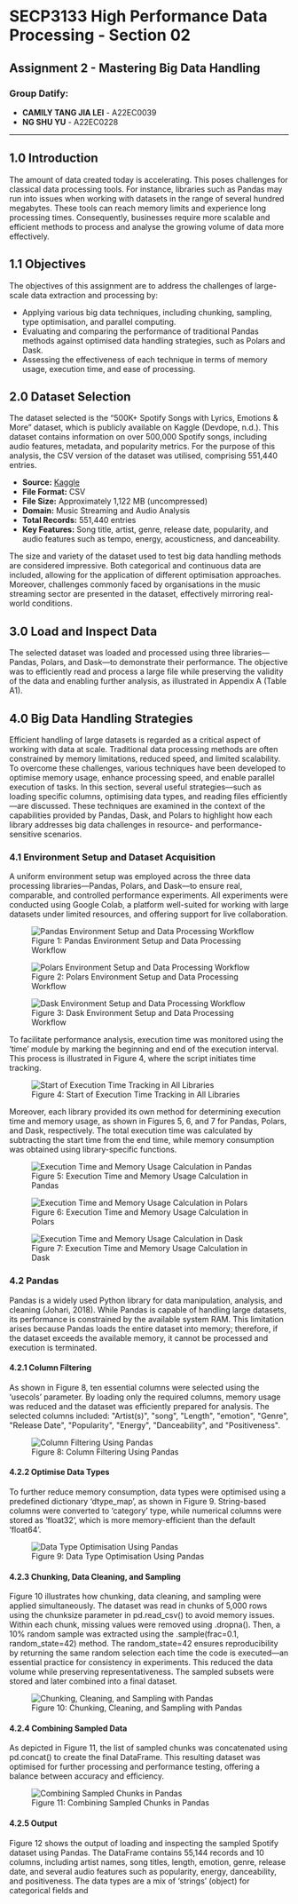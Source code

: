<h1>SECP3133 High Performance Data Processing - Section 02</h1>

<h2>Assignment 2 - Mastering Big Data Handling</h2>

<h3>Group Datify:</h3>
<ul>
<li><strong>CAMILY TANG JIA LEI</strong> - A22EC0039</li>
<li><strong>NG SHU YU</strong> - A22EC0228</li>
</ul>

<hr>

<h2>1.0 Introduction</h2>
<p>
  The amount of data created today is accelerating. This poses challenges for classical data processing tools. For instance, libraries such as Pandas may run into issues when working with datasets in the range of several hundred megabytes. These tools can reach memory limits and experience long processing times. Consequently, businesses require more scalable and efficient methods to process and analyse the growing volume of data more effectively.
</p>

<h2>1.1 Objectives</h2>
<p>
  The objectives of this assignment are to address the challenges of large-scale data extraction and processing by:
</p>
<ul>
  <li>Applying various big data techniques, including chunking, sampling, type optimisation, and parallel computing.</li>
  <li>Evaluating and comparing the performance of traditional Pandas methods against optimised data handling strategies, such as Polars and Dask.</li>
  <li>Assessing the effectiveness of each technique in terms of memory usage, execution time, and ease of processing.</li>
</ul>

<h2>2.0 Dataset Selection</h2>
<p>
  The dataset selected is the “500K+ Spotify Songs with Lyrics, Emotions & More” dataset, which is publicly available on Kaggle (Devdope, n.d.). This dataset contains information on over 500,000 Spotify songs, including audio features, metadata, and popularity metrics. For the purpose of this analysis, the CSV version of the dataset was utilised, comprising 551,440 entries.
</p>
<ul>
  <li><strong>Source:</strong> <a href="https://www.kaggle.com/datasets/devdope/900k-spotify/data">Kaggle</a></li>
  <li><strong>File Format:</strong> CSV</li>
  <li><strong>File Size:</strong> Approximately 1,122 MB (uncompressed)</li>
  <li><strong>Domain:</strong> Music Streaming and Audio Analysis</li>
  <li><strong>Total Records:</strong> 551,440 entries</li>
  <li><strong>Key Features:</strong> Song title, artist, genre, release date, popularity, and audio features such as tempo, energy, acousticness, and danceability.</li>
</ul>
<p>
  The size and variety of the dataset used to test big data handling methods are considered impressive. Both categorical and continuous data are included, allowing for the application of different optimisation approaches. Moreover, challenges commonly faced by organisations in the music streaming sector are presented in the dataset, effectively mirroring real-world conditions.
</p>

<h2>3.0 Load and Inspect Data</h2>
<p>
  The selected dataset was loaded and processed using three libraries—Pandas, Polars, and Dask—to demonstrate their performance. The objective was to efficiently read and process a large file while preserving the validity of the data and enabling further analysis, as illustrated in Appendix A (Table A1).
</p>

<h2>4.0 Big Data Handling Strategies</h2>
<p>
  Efficient handling of large datasets is regarded as a critical aspect of working with data at scale. Traditional data processing methods are often constrained by memory limitations, reduced speed, and limited scalability. To overcome these challenges, various techniques have been developed to optimise memory usage, enhance processing speed, and enable parallel execution of tasks. In this section, several useful strategies—such as loading specific columns, optimising data types, and reading files efficiently—are discussed. These techniques are examined in the context of the capabilities provided by Pandas, Dask, and Polars to highlight how each library addresses big data challenges in resource- and performance-sensitive scenarios.
</p>

<h3>4.1 Environment Setup and Dataset Acquisition</h3>
<p>
  A uniform environment setup was employed across the three data processing libraries—Pandas, Polars, and Dask—to ensure real, comparable, and controlled performance experiments. All experiments were conducted using Google Colab, a platform well-suited for working with large datasets under limited resources, and offering support for live collaboration.
</p>

<figure>
  <img src="figures/figure1.png" alt="Pandas Environment Setup and Data Processing Workflow">
  <figcaption>Figure 1: Pandas Environment Setup and Data Processing Workflow</figcaption>
</figure>

<figure>
  <img src="figures/figure2.png" alt="Polars Environment Setup and Data Processing Workflow">
  <figcaption>Figure 2: Polars Environment Setup and Data Processing Workflow</figcaption>
</figure>

<figure>
  <img src="figures/figure3.png" alt="Dask Environment Setup and Data Processing Workflow">
  <figcaption>Figure 3: Dask Environment Setup and Data Processing Workflow</figcaption>
</figure>

<p>
  To facilitate performance analysis, execution time was monitored using the ‘time’ module by marking the beginning and end of the execution interval. This process is illustrated in Figure 4, where the script initiates time tracking.
</p>

<figure>
  <img src="figures/figure4.png" alt="Start of Execution Time Tracking in All Libraries">
  <figcaption>Figure 4: Start of Execution Time Tracking in All Libraries</figcaption>
</figure>

<p>
  Moreover, each library provided its own method for determining execution time and memory usage, as shown in Figures 5, 6, and 7 for Pandas, Polars, and Dask, respectively. The total execution time was calculated by subtracting the start time from the end time, while memory consumption was obtained using library-specific functions.
</p>

<figure>
  <img src="figures/figure5.png" alt="Execution Time and Memory Usage Calculation in Pandas">
  <figcaption>Figure 5: Execution Time and Memory Usage Calculation in Pandas</figcaption>
</figure>

<figure>
  <img src="figures/figure6.png" alt="Execution Time and Memory Usage Calculation in Polars">
  <figcaption>Figure 6: Execution Time and Memory Usage Calculation in Polars</figcaption>
</figure>

<figure>
  <img src="figures/figure7.png" alt="Execution Time and Memory Usage Calculation in Dask">
  <figcaption>Figure 7: Execution Time and Memory Usage Calculation in Dask</figcaption>
</figure>

<h3>4.2 Pandas</h3>
<p>
  Pandas is a widely used Python library for data manipulation, analysis, and cleaning (Johari, 2018). While Pandas is capable of handling large datasets, its performance is constrained by the available system RAM. This limitation arises because Pandas loads the entire dataset into memory; therefore, if the dataset exceeds the available memory, it cannot be processed and execution is terminated.
</p>

<h4>4.2.1 Column Filtering</h4>
<p>
  As shown in Figure 8, ten essential columns were selected using the ‘usecols’ parameter. By loading only the required columns, memory usage was reduced and the dataset was efficiently prepared for analysis. The selected columns included: "Artist(s)", "song", "Length", "emotion", "Genre", "Release Date", "Popularity", "Energy", "Danceability", and "Positiveness".
</p>

<figure>
  <img src="figures/figure8.png" alt="Column Filtering Using Pandas">
  <figcaption>Figure 8: Column Filtering Using Pandas</figcaption>
</figure>

<h4>4.2.2 Optimise Data Types</h4>
<p>
  To further reduce memory consumption, data types were optimised using a predefined dictionary ‘dtype_map’, as shown in Figure 9. String-based columns were converted to ‘category’ type, while numerical columns were stored as ‘float32’, which is more memory-efficient than the default ‘float64’.
</p>

<figure>
  <img src="figures/figure9.png" alt="Data Type Optimisation Using Pandas">
  <figcaption>Figure 9: Data Type Optimisation Using Pandas</figcaption>
</figure>

<h4>4.2.3 Chunking, Data Cleaning, and Sampling</h4>
<p>
  Figure 10 illustrates how chunking, data cleaning, and sampling were applied simultaneously. The dataset was read in chunks of 5,000 rows using the chunksize parameter in pd.read_csv() to avoid memory issues. Within each chunk, missing values were removed using .dropna(). Then, a 10% random sample was extracted using the .sample(frac=0.1, random_state=42) method. The random_state=42 ensures reproducibility by returning the same random selection each time the code is executed—an essential practice for consistency in experiments. This reduced the data volume while preserving representativeness. The sampled subsets were stored and later combined into a final dataset.
</p>

<figure>
  <img src="figures/figure10.png" alt="Chunking, Cleaning, and Sampling with Pandas">
  <figcaption>Figure 10: Chunking, Cleaning, and Sampling with Pandas</figcaption>
</figure>

<h4>4.2.4 Combining Sampled Data</h4>
<p>
  As depicted in Figure 11, the list of sampled chunks was concatenated using pd.concat() to create the final DataFrame. This resulting dataset was optimised for further processing and performance testing, offering a balance between accuracy and efficiency.
</p>

<figure>
  <img src="figures/figure11.png" alt="Combining Sampled Chunks in Pandas">
  <figcaption>Figure 11: Combining Sampled Chunks in Pandas</figcaption>
</figure>

<h4>4.2.5 Output</h4>
<p>
  Figure 12 shows the output of loading and inspecting the sampled Spotify dataset using Pandas. The DataFrame contains 55,144 records and 10 columns, including artist names, song titles, length, emotion, genre, release date, and several audio features such as popularity, energy, danceability, and positiveness. The data types are a mix of ‘strings’ (object) for categorical fields and